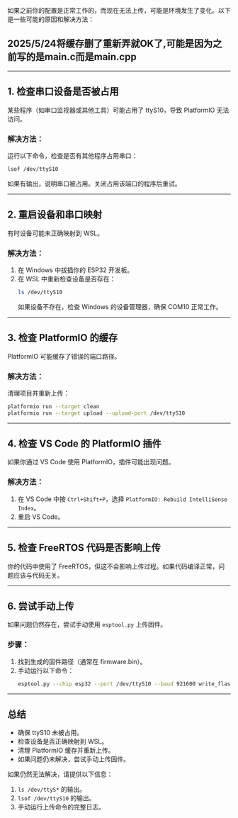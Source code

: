 如果之前你的配置是正常工作的，而现在无法上传，可能是环境发生了变化。以下是一些可能的原因和解决方法：

## 2025/5/24将缓存删了重新弄就OK了,可能是因为之前写的是main.c而是main.cpp
---

## 1. **检查串口设备是否被占用**
某些程序（如串口监视器或其他工具）可能占用了 ttyS10，导致 PlatformIO 无法访问。

### 解决方法：
运行以下命令，检查是否有其他程序占用串口：
```sh
lsof /dev/ttyS10
```
如果有输出，说明串口被占用。关闭占用该端口的程序后重试。

---

## 2. **重启设备和串口映射**
有时设备可能未正确映射到 WSL。

### 解决方法：
1. 在 Windows 中拔插你的 ESP32 开发板。
2. 在 WSL 中重新检查设备是否存在：
   ```sh
   ls /dev/ttyS10
   ```
   如果设备不存在，检查 Windows 的设备管理器，确保 COM10 正常工作。

---

## 3. **检查 PlatformIO 的缓存**
PlatformIO 可能缓存了错误的端口路径。

### 解决方法：
清理项目并重新上传：
```sh
platformio run --target clean
platformio run --target upload --upload-port /dev/ttyS10
```

---

## 4. **检查 VS Code 的 PlatformIO 插件**
如果你通过 VS Code 使用 PlatformIO，插件可能出现问题。

### 解决方法：
1. 在 VS Code 中按 `Ctrl+Shift+P`，选择 `PlatformIO: Rebuild IntelliSense Index`。
2. 重启 VS Code。

---

## 5. **检查 FreeRTOS 代码是否影响上传**
你的代码中使用了 FreeRTOS，但这不会影响上传过程。如果代码编译正常，问题应该与代码无关。

---

## 6. **尝试手动上传**
如果问题仍然存在，尝试手动使用 `esptool.py` 上传固件。

### 步骤：
1. 找到生成的固件路径（通常在 firmware.bin）。
2. 手动运行以下命令：
   ```sh
   esptool.py --chip esp32 --port /dev/ttyS10 --baud 921600 write_flash -z 0x1000 .pio/build/esp32dev/firmware.bin
   ```

---

## 总结
- 确保 ttyS10 未被占用。
- 检查设备是否正确映射到 WSL。
- 清理 PlatformIO 缓存并重新上传。
- 如果问题仍未解决，尝试手动上传固件。

如果仍然无法解决，请提供以下信息：
1. `ls /dev/ttyS*` 的输出。
2. `lsof /dev/ttyS10` 的输出。
3. 手动运行上传命令的完整日志。